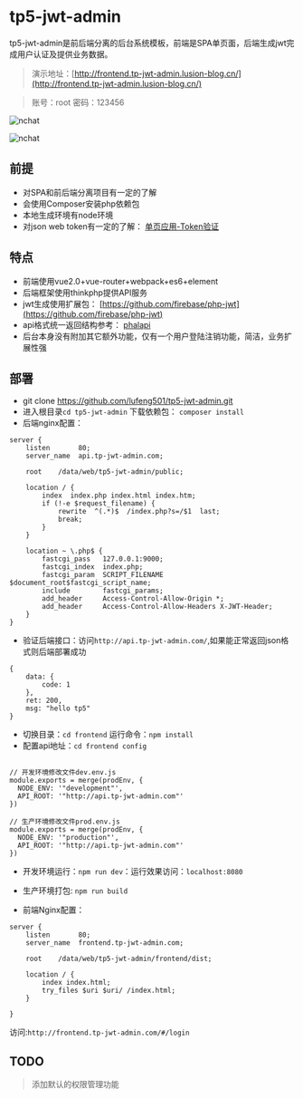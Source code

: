 tp5-jwt-admin
========

tp5-jwt-admin是前后端分离的后台系统模板，前端是SPA单页面，后端生成jwt完成用户认证及提供业务数据。

> 演示地址：[http://frontend.tp-jwt-admin.lusion-blog.cn/](http://frontend.tp-jwt-admin.lusion-blog.cn/)

> 账号：root 密码：123456

![nchat](http://7xpt3g.com1.z0.glb.clouddn.com/snipaste_20170829_113328.png)

![nchat](http://7xqb58.com1.z0.glb.clouddn.com/snipaste_20170822_110601.png)

## 前提

- 对SPA和前后端分离项目有一定的了解
- 会使用Composer安装php依赖包
- 本地生成环境有node环境
- 对json web token有一定的了解： [单页应用-Token验证](http://www.jianshu.com/p/1fe7ea398f91)


## 特点

- 前端使用vue2.0+vue-router+webpack+es6+element
- 后端框架使用thinkphp提供API服务
- jwt生成使用扩展包： [https://github.com/firebase/php-jwt](https://github.com/firebase/php-jwt)
- api格式统一返回结构参考： [phalapi](https://www.phalapi.net/wikis/1-14.html)
- 后台本身没有附加其它额外功能，仅有一个用户登陆注销功能，简洁，业务扩展性强

## 部署

- git clone https://github.com/lufeng501/tp5-jwt-admin.git
- 进入根目录`cd tp5-jwt-admin` 下载依赖包： `composer install`
- 后端nginx配置：

```
server {
    listen       80; 
    server_name  api.tp-jwt-admin.com;

    root    /data/web/tp5-jwt-admin/public;

    location / { 
        index  index.php index.html index.htm;
        if (!-e $request_filename) {
            rewrite  ^(.*)$  /index.php?s=/$1  last;
            break;
        }   
    }   

    location ~ \.php$ {
        fastcgi_pass   127.0.0.1:9000;
        fastcgi_index  index.php;
        fastcgi_param  SCRIPT_FILENAME  $document_root$fastcgi_script_name;
        include        fastcgi_params;
        add_header     Access-Control-Allow-Origin *;
        add_header     Access-Control-Allow-Headers X-JWT-Header;
    }   
} 
```

- 验证后端接口：访问`http://api.tp-jwt-admin.com/`,如果能正常返回json格式则后端部署成功

```
{
    data: {
        code: 1
    },
    ret: 200,
    msg: "hello tp5"
}
```

- 切换目录：`cd frontend` 运行命令：`npm install`
- 配置api地址：`cd frontend config`

```angular2html

// 开发环境修改文件dev.env.js
module.exports = merge(prodEnv, {
  NODE_ENV: '"development"',
  API_ROOT: '"http://api.tp-jwt-admin.com"'
})

// 生产环境修改文件prod.env.js
module.exports = merge(prodEnv, {
  NODE_ENV: '"production"',
  API_ROOT: '"http://api.tp-jwt-admin.com"'
})

```

- 开发环境运行：`npm run dev`：运行效果访问：`localhost:8080`


- 生产环境打包: `npm run build`
- 前端Nginx配置：

```
server {
    listen       80; 
    server_name  frontend.tp-jwt-admin.com;

    root    /data/web/tp5-jwt-admin/frontend/dist;

    location / { 
        index index.html;
        try_files $uri $uri/ /index.html;
    }

}
```

访问:`http://frontend.tp-jwt-admin.com/#/login` 


## TODO 

> 添加默认的权限管理功能
